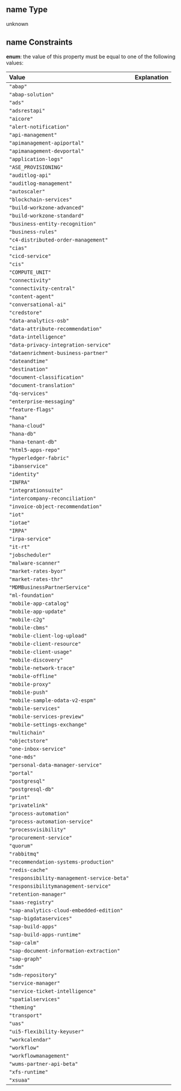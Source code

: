 ## name Type

unknown

## name Constraints

**enum**: the value of this property must be equal to one of the following values:

| Value                                      | Explanation |
| :----------------------------------------- | :---------- |
| `"abap"`                                   |             |
| `"abap-solution"`                          |             |
| `"ads"`                                    |             |
| `"adsrestapi"`                             |             |
| `"aicore"`                                 |             |
| `"alert-notification"`                     |             |
| `"api-management"`                         |             |
| `"apimanagement-apiportal"`                |             |
| `"apimanagement-devportal"`                |             |
| `"application-logs"`                       |             |
| `"ASE_PROVISIONING"`                       |             |
| `"auditlog-api"`                           |             |
| `"auditlog-management"`                    |             |
| `"autoscaler"`                             |             |
| `"blockchain-services"`                    |             |
| `"build-workzone-advanced"`                |             |
| `"build-workzone-standard"`                |             |
| `"business-entity-recognition"`            |             |
| `"business-rules"`                         |             |
| `"c4-distributed-order-management"`        |             |
| `"cias"`                                   |             |
| `"cicd-service"`                           |             |
| `"cis"`                                    |             |
| `"COMPUTE_UNIT"`                           |             |
| `"connectivity"`                           |             |
| `"connectivity-central"`                   |             |
| `"content-agent"`                          |             |
| `"conversational-ai"`                      |             |
| `"credstore"`                              |             |
| `"data-analytics-osb"`                     |             |
| `"data-attribute-recommendation"`          |             |
| `"data-intelligence"`                      |             |
| `"data-privacy-integration-service"`       |             |
| `"dataenrichment-business-partner"`        |             |
| `"dateandtime"`                            |             |
| `"destination"`                            |             |
| `"document-classification"`                |             |
| `"document-translation"`                   |             |
| `"dq-services"`                            |             |
| `"enterprise-messaging"`                   |             |
| `"feature-flags"`                          |             |
| `"hana"`                                   |             |
| `"hana-cloud"`                             |             |
| `"hana-db"`                                |             |
| `"hana-tenant-db"`                         |             |
| `"html5-apps-repo"`                        |             |
| `"hyperledger-fabric"`                     |             |
| `"ibanservice"`                            |             |
| `"identity"`                               |             |
| `"INFRA"`                                  |             |
| `"integrationsuite"`                       |             |
| `"intercompany-reconciliation"`            |             |
| `"invoice-object-recommendation"`          |             |
| `"iot"`                                    |             |
| `"iotae"`                                  |             |
| `"IRPA"`                                   |             |
| `"irpa-service"`                           |             |
| `"it-rt"`                                  |             |
| `"jobscheduler"`                           |             |
| `"malware-scanner"`                        |             |
| `"market-rates-byor"`                      |             |
| `"market-rates-thr"`                       |             |
| `"MDMBusinessPartnerService"`              |             |
| `"ml-foundation"`                          |             |
| `"mobile-app-catalog"`                     |             |
| `"mobile-app-update"`                      |             |
| `"mobile-c2g"`                             |             |
| `"mobile-cbms"`                            |             |
| `"mobile-client-log-upload"`               |             |
| `"mobile-client-resource"`                 |             |
| `"mobile-client-usage"`                    |             |
| `"mobile-discovery"`                       |             |
| `"mobile-network-trace"`                   |             |
| `"mobile-offline"`                         |             |
| `"mobile-proxy"`                           |             |
| `"mobile-push"`                            |             |
| `"mobile-sample-odata-v2-espm"`            |             |
| `"mobile-services"`                        |             |
| `"mobile-services-preview"`                |             |
| `"mobile-settings-exchange"`               |             |
| `"multichain"`                             |             |
| `"objectstore"`                            |             |
| `"one-inbox-service"`                      |             |
| `"one-mds"`                                |             |
| `"personal-data-manager-service"`          |             |
| `"portal"`                                 |             |
| `"postgresql"`                             |             |
| `"postgresql-db"`                          |             |
| `"print"`                                  |             |
| `"privatelink"`                            |             |
| `"process-automation"`                     |             |
| `"process-automation-service"`             |             |
| `"processvisibility"`                      |             |
| `"procurement-service"`                    |             |
| `"quorum"`                                 |             |
| `"rabbitmq"`                               |             |
| `"recommendation-systems-production"`      |             |
| `"redis-cache"`                            |             |
| `"responsibility-management-service-beta"` |             |
| `"responsibilitymanagement-service"`       |             |
| `"retention-manager"`                      |             |
| `"saas-registry"`                          |             |
| `"sap-analytics-cloud-embedded-edition"`   |             |
| `"sap-bigdataservices"`                    |             |
| `"sap-build-apps"`                         |             |
| `"sap-build-apps-runtime"`                 |             |
| `"sap-calm"`                               |             |
| `"sap-document-information-extraction"`    |             |
| `"sap-graph"`                              |             |
| `"sdm"`                                    |             |
| `"sdm-repository"`                         |             |
| `"service-manager"`                        |             |
| `"service-ticket-intelligence"`            |             |
| `"spatialservices"`                        |             |
| `"theming"`                                |             |
| `"transport"`                              |             |
| `"uas"`                                    |             |
| `"ui5-flexibility-keyuser"`                |             |
| `"workcalendar"`                           |             |
| `"workflow"`                               |             |
| `"workflowmanagement"`                     |             |
| `"wums-partner-api-beta"`                  |             |
| `"xfs-runtime"`                            |             |
| `"xsuaa"`                                  |             |

